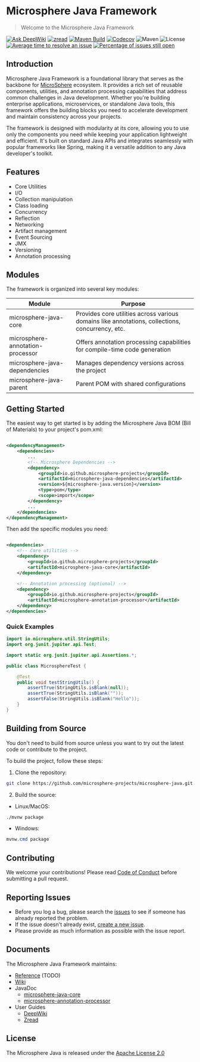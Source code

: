 # Microsphere Java Framework

> Welcome to the Microsphere Java Framework

[![Ask DeepWiki](https://deepwiki.com/badge.svg)](https://deepwiki.com/microsphere-projects/microsphere-java)
[![zread](https://img.shields.io/badge/Ask_Zread-_.svg?style=flat&color=00b0aa&labelColor=000000&logo=data%3Aimage%2Fsvg%2Bxml%3Bbase64%2CPHN2ZyB3aWR0aD0iMTYiIGhlaWdodD0iMTYiIHZpZXdCb3g9IjAgMCAxNiAxNiIgZmlsbD0ibm9uZSIgeG1sbnM9Imh0dHA6Ly93d3cudzMub3JnLzIwMDAvc3ZnIj4KPHBhdGggZD0iTTQuOTYxNTYgMS42MDAxSDIuMjQxNTZDMS44ODgxIDEuNjAwMSAxLjYwMTU2IDEuODg2NjQgMS42MDE1NiAyLjI0MDFWNC45NjAxQzEuNjAxNTYgNS4zMTM1NiAxLjg4ODEgNS42MDAxIDIuMjQxNTYgNS42MDAxSDQuOTYxNTZDNS4zMTUwMiA1LjYwMDEgNS42MDE1NiA1LjMxMzU2IDUuNjAxNTYgNC45NjAxVjIuMjQwMUM1LjYwMTU2IDEuODg2NjQgNS4zMTUwMiAxLjYwMDEgNC45NjE1NiAxLjYwMDFaIiBmaWxsPSIjZmZmIi8%2BCjxwYXRoIGQ9Ik00Ljk2MTU2IDEwLjM5OTlIMi4yNDE1NkMxLjg4ODEgMTAuMzk5OSAxLjYwMTU2IDEwLjY4NjQgMS42MDE1NiAxMS4wMzk5VjEzLjc1OTlDMS42MDE1NiAxNC4xMTM0IDEuODg4MSAxNC4zOTk5IDIuMjQxNTYgMTQuMzk5OUg0Ljk2MTU2QzUuMzE1MDIgMTQuMzk5OSA1LjYwMTU2IDE0LjExMzQgNS42MDE1NiAxMy43NTk5VjExLjAzOTlDNS42MDE1NiAxMC42ODY0IDUuMzE1MDIgMTAuMzk5OSA0Ljk2MTU2IDEwLjM5OTlaIiBmaWxsPSIjZmZmIi8%2BCjxwYXRoIGQ9Ik0xMy43NTg0IDEuNjAwMUgxMS4wMzg0QzEwLjY4NSAxLjYwMDEgMTAuMzk4NCAxLjg4NjY0IDEwLjM5ODQgMi4yNDAxVjQuOTYwMUMxMC4zOTg0IDUuMzEzNTYgMTAuNjg1IDUuNjAwMSAxMS4wMzg0IDUuNjAwMUgxMy43NTg0QzE0LjExMTkgNS42MDAxIDE0LjM5ODQgNS4zMTM1NiAxNC4zOTg0IDQuOTYwMVYyLjI0MDFDMTQuMzk4NCAxLjg4NjY0IDE0LjExMTkgMS42MDAxIDEzLjc1ODQgMS42MDAxWiIgZmlsbD0iI2ZmZiIvPgo8cGF0aCBkPSJNNCAxMkwxMiA0TDQgMTJaIiBmaWxsPSIjZmZmIi8%2BCjxwYXRoIGQ9Ik00IDEyTDEyIDQiIHN0cm9rZT0iI2ZmZiIgc3Ryb2tlLXdpZHRoPSIxLjUiIHN0cm9rZS1saW5lY2FwPSJyb3VuZCIvPgo8L3N2Zz4K&logoColor=ffffff)](https://zread.ai/microsphere-projects/microsphere-java)
[![Maven Build](https://github.com/microsphere-projects/microsphere-java/actions/workflows/maven-build.yml/badge.svg)](https://github.com/microsphere-projects/microsphere-java/actions/workflows/maven-build.yml)
[![Codecov](https://codecov.io/gh/microsphere-projects/microsphere-java/branch/main/graph/badge.svg)](https://app.codecov.io/gh/microsphere-projects/microsphere-java)
![Maven](https://img.shields.io/maven-central/v/io.github.microsphere-projects/microsphere-java.svg)
![License](https://img.shields.io/github/license/microsphere-projects/microsphere-java.svg)
[![Average time to resolve an issue](http://isitmaintained.com/badge/resolution/microsphere-projects/microsphere-java.svg)](http://isitmaintained.com/project/microsphere-projects/microsphere-java "Average time to resolve an issue")
[![Percentage of issues still open](http://isitmaintained.com/badge/open/microsphere-projects/microsphere-java.svg)](http://isitmaintained.com/project/microsphere-projects/microsphere-java "Percentage of issues still open")

## Introduction

Microsphere Java Framework is a foundational library that serves as the backbone
for [MicroSphere](https://github.com/microsphere-projects) ecosystem. It provides a rich set of reusable components,
utilities, and annotation processing capabilities that address common challenges in Java development. Whether you're
building enterprise applications, microservices, or standalone Java tools, this framework offers the building blocks you
need to accelerate development and maintain consistency across your projects.

The framework is designed with modularity at its core, allowing you to use only the components you need while keeping
your application lightweight and efficient. It's built on standard Java APIs and integrates seamlessly with popular
frameworks like Spring, making it a versatile addition to any Java developer's toolkit.

## Features

- Core Utilities
- I/O
- Collection manipulation
- Class loading
- Concurrency
- Reflection
- Networking
- Artifact management
- Event Sourcing
- JMX
- Versioning
- Annotation processing

## Modules

The framework is organized into several key modules:

 Module                           | Purpose                                                                                         
----------------------------------|-------------------------------------------------------------------------------------------------
 microsphere-java-core            | Provides core utilities across various domains like annotations, collections, concurrency, etc. 
 microsphere-annotation-processor | Offers annotation processing capabilities for compile-time code generation                      
 microsphere-java-dependencies    | Manages dependency versions across the project                                                  
 microsphere-java-parent          | Parent POM with shared configurations                                                           

## Getting Started

The easiest way to get started is by adding the Microsphere Java BOM (Bill of Materials) to your project's pom.xml:

```xml

<dependencyManagement>
    <dependencies>
        ...
        <!-- Microsphere Dependencies -->
        <dependency>
            <groupId>io.github.microsphere-projects</groupId>
            <artifactId>microsphere-java-dependencies</artifactId>
            <version>${microsphere-java.version}</version>
            <type>pom</type>
            <scope>import</scope>
        </dependency>
        ...
    </dependencies>
</dependencyManagement>
```

Then add the specific modules you need:

```xml

<dependencies>
    <!-- Core utilities -->
    <dependency>
        <groupId>io.github.microsphere-projects</groupId>
        <artifactId>microsphere-java-core</artifactId>
    </dependency>

    <!-- Annotation processing (optional) -->
    <dependency>
        <groupId>io.github.microsphere-projects</groupId>
        <artifactId>microsphere-annotation-processor</artifactId>
    </dependency>
</dependencies>
```

### Quick Examples

```java
import io.microsphere.util.StringUtils;
import org.junit.jupiter.api.Test;

import static org.junit.jupiter.api.Assertions.*;

public class MicrosphereTest {

    @Test
    public void testStringUtils() {
        assertTrue(StringUtils.isBlank(null));
        assertTrue(StringUtils.isBlank(""));
        assertFalse(StringUtils.isBlank("Hello"));
    }
}
```

## Building from Source

You don't need to build from source unless you want to try out the latest code or contribute to the project.

To build the project, follow these steps:

1. Clone the repository:

```bash
git clone https://github.com/microsphere-projects/microsphere-java.git
```

2. Build the source:

- Linux/MacOS:

```bash
./mvnw package
```

- Windows:

```powershell
mvnw.cmd package
```

## Contributing

We welcome your contributions! Please read [Code of Conduct](./CODE_OF_CONDUCT.md) before submitting a pull request.

## Reporting Issues

* Before you log a bug, please search the [issues](./issues) to see if someone has already reported the problem.
* If the issue doesn't already exist, [create a new issue]({./issues/new).
* Please provide as much information as possible with the issue report.

## Documents

The Microsphere Java Framework maintains:

- [Reference](https://microsphere-projects.github.io/microsphere-java/) (TODO)
- [Wiki](https://github.com/microsphere-projects/microsphere-java/wiki)
- JavaDoc
    - [microsphere-java-core](https://javadoc.io/doc/io.github.microsphere-projects/microsphere-java-core)
    - [microsphere-annotation-processor](https://javadoc.io/doc/io.github.microsphere-projects/microsphere-annotation-processor)
- User Guides
    - [DeepWiki](https://deepwiki.com/microsphere-projects/microsphere-java)
    - [Zread](https://zread.ai/microsphere-projects/microsphere-java)
      
## License

The Microsphere Java is released under the [Apache License 2.0](https://www.apache.org/licenses/LICENSE-2.0)